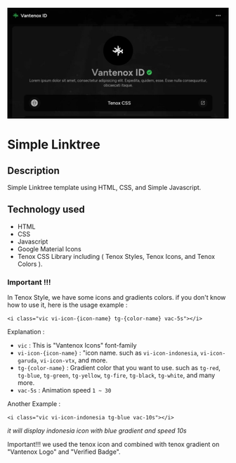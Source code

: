 ![Screenshot](https://raw.githubusercontent.com/Vantenox/linktree/main/screenshot/screenshot1.jpg)
# Simple Linktree

## Description
Simple Linktree template using HTML, CSS, and Simple Javascript.

## Technology used
- HTML
- CSS
- Javascript
- Google Material Icons
- Tenox CSS Library including ( Tenox Styles, Tenox Icons, and Tenox Colors ).

### Important !!!
In Tenox Style, we have some icons and gradients colors.
if you don't know how to use it, here is the usage example :
```
<i class="vic vi-icon-{icon-name} tg-{color-name} vac-5s"></i>
```
Explanation :

- `vic` : This is "Vantenox Icons" font-family
- `vi-icon-{icon-name}` : "icon name. such as `vi-icon-indonesia`, `vi-icon-garuda`, `vi-icon-vtx`, and more.
- `tg-{color-name}` : Gradient color that you want to use. such as `tg-red`, `tg-blue`, `tg-green`, `tg-yellow`, `tg-fire`, `tg-black`, `tg-white`, and many more.
- `vac-5s` : Animation speed `1 ~ 30`

Another Example :
```
<i class="vic vi-icon-indonesia tg-blue vac-10s"></i>
```
*it will display indonesia icon with blue gradient and speed 10s*

Important!!!
we used the tenox icon and combined with tenox gradient on "Vantenox Logo" and "Verified Badge".
